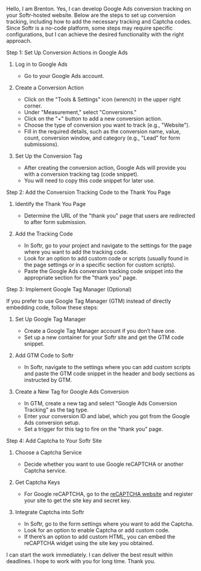 Hello, I am Brenton. Yes, I can develop Google Ads conversion tracking on your Softr-hosted website. Below are the steps to set up conversion tracking, including how to add the necessary tracking and Captcha codes. Since Softr is a no-code platform, some steps may require specific configurations, but I can achieve the desired functionality with the right approach.

Step 1: Set Up Conversion Actions in Google Ads

1. Log in to Google Ads
   - Go to your Google Ads account.

2. Create a Conversion Action
   - Click on the "Tools & Settings" icon (wrench) in the upper right corner.
   - Under "Measurement," select "Conversions."
   - Click on the "+" button to add a new conversion action.
   - Choose the type of conversion you want to track (e.g., "Website").
   - Fill in the required details, such as the conversion name, value, count, conversion window, and category (e.g., "Lead" for form submissions).

3. Set Up the Conversion Tag
   - After creating the conversion action, Google Ads will provide you with a conversion tracking tag (code snippet).
   - You will need to copy this code snippet for later use.

Step 2: Add the Conversion Tracking Code to the Thank You Page

1. Identify the Thank You Page
   - Determine the URL of the "thank you" page that users are redirected to after form submission.

2. Add the Tracking Code
   - In Softr, go to your project and navigate to the settings for the page where you want to add the tracking code.
   - Look for an option to add custom code or scripts (usually found in the page settings or in a specific section for custom scripts).
   - Paste the Google Ads conversion tracking code snippet into the appropriate section for the "thank you" page.

Step 3: Implement Google Tag Manager (Optional)

If you prefer to use Google Tag Manager (GTM) instead of directly embedding code, follow these steps:

1. Set Up Google Tag Manager
   - Create a Google Tag Manager account if you don’t have one.
   - Set up a new container for your Softr site and get the GTM code snippet.

2. Add GTM Code to Softr
   - In Softr, navigate to the settings where you can add custom scripts and paste the GTM code snippet in the header and body sections as instructed by GTM.

3. Create a New Tag for Google Ads Conversion
   - In GTM, create a new tag and select "Google Ads Conversion Tracking" as the tag type.
   - Enter your conversion ID and label, which you got from the Google Ads conversion setup.
   - Set a trigger for this tag to fire on the "thank you" page.

Step 4: Add Captcha to Your Softr Site

1. Choose a Captcha Service
   - Decide whether you want to use Google reCAPTCHA or another Captcha service.

2. Get Captcha Keys
   - For Google reCAPTCHA, go to the [reCAPTCHA website](https://www.google.com/recaptcha) and register your site to get the site key and secret key.

3. Integrate Captcha into Softr
   - In Softr, go to the form settings where you want to add the Captcha.
   - Look for an option to enable Captcha or add custom code.
   - If there’s an option to add custom HTML, you can embed the reCAPTCHA widget using the site key you obtained.

I can start the work immediately. I can deliver the best result within deadlines. I hope to work with you for long time.
Thank you.